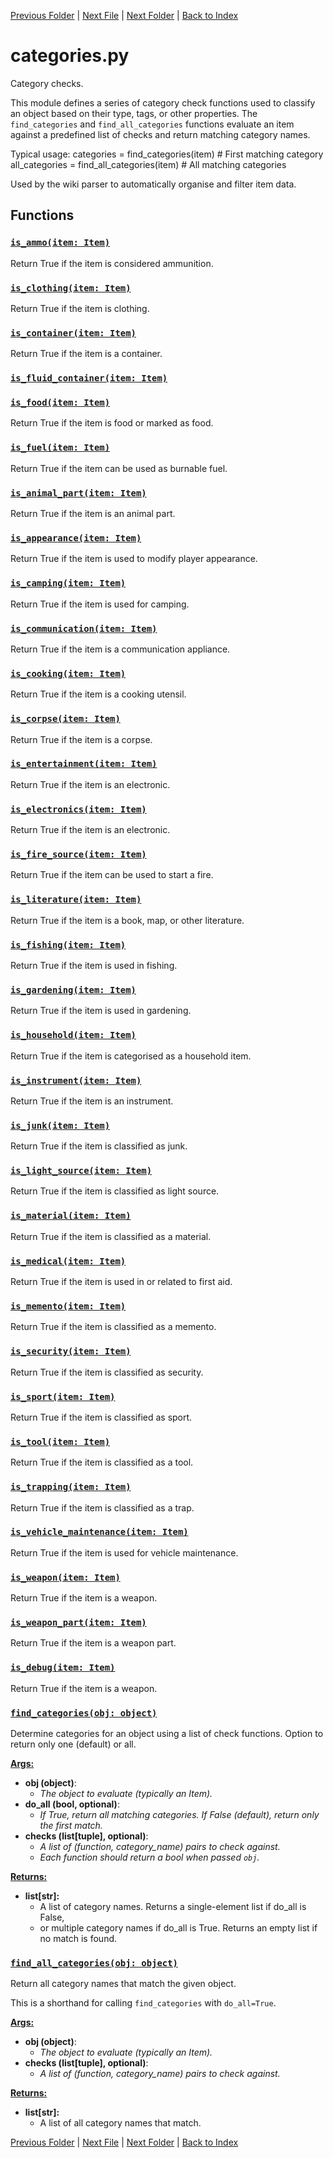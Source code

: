 [Previous Folder](../tools/update_icons.md) | [Next File](color.md) | [Next Folder](../vehicles/vehicle_article.md) | [Back to Index](../../index.md)

# categories.py

Category checks.

This module defines a series of category check functions used to classify an object based on their type,
tags, or other properties. The `find_categories` and `find_all_categories` functions evaluate an item against
a predefined list of checks and return matching category names.

Typical usage:
    categories = find_categories(item)              # First matching category
    all_categories = find_all_categories(item)      # All matching categories

Used by the wiki parser to automatically organise and filter item data.

## Functions

### [`is_ammo(item: Item)`](https://github.com/Vaileasys/pz-wiki_parser/blob/main/scripts/utils/categories.py#L16)

Return True if the item is considered ammunition.

### [`is_clothing(item: Item)`](https://github.com/Vaileasys/pz-wiki_parser/blob/main/scripts/utils/categories.py#L21)

Return True if the item is clothing.

### [`is_container(item: Item)`](https://github.com/Vaileasys/pz-wiki_parser/blob/main/scripts/utils/categories.py#L26)

Return True if the item is a container.

### [`is_fluid_container(item: Item)`](https://github.com/Vaileasys/pz-wiki_parser/blob/main/scripts/utils/categories.py#L30)
### [`is_food(item: Item)`](https://github.com/Vaileasys/pz-wiki_parser/blob/main/scripts/utils/categories.py#L33)

Return True if the item is food or marked as food.

### [`is_fuel(item: Item)`](https://github.com/Vaileasys/pz-wiki_parser/blob/main/scripts/utils/categories.py#L38)

Return True if the item can be used as burnable fuel.

### [`is_animal_part(item: Item)`](https://github.com/Vaileasys/pz-wiki_parser/blob/main/scripts/utils/categories.py#L42)

Return True if the item is an animal part.

### [`is_appearance(item: Item)`](https://github.com/Vaileasys/pz-wiki_parser/blob/main/scripts/utils/categories.py#L46)

Return True if the item is used to modify player appearance.

### [`is_camping(item: Item)`](https://github.com/Vaileasys/pz-wiki_parser/blob/main/scripts/utils/categories.py#L53)

Return True if the item is used for camping.

### [`is_communication(item: Item)`](https://github.com/Vaileasys/pz-wiki_parser/blob/main/scripts/utils/categories.py#L57)

Return True if the item is a communication appliance.

### [`is_cooking(item: Item)`](https://github.com/Vaileasys/pz-wiki_parser/blob/main/scripts/utils/categories.py#L61)

Return True if the item is a cooking utensil.

### [`is_corpse(item: Item)`](https://github.com/Vaileasys/pz-wiki_parser/blob/main/scripts/utils/categories.py#L65)

Return True if the item is a corpse.

### [`is_entertainment(item: Item)`](https://github.com/Vaileasys/pz-wiki_parser/blob/main/scripts/utils/categories.py#L69)

Return True if the item is an electronic.

### [`is_electronics(item: Item)`](https://github.com/Vaileasys/pz-wiki_parser/blob/main/scripts/utils/categories.py#L75)

Return True if the item is an electronic.

### [`is_fire_source(item: Item)`](https://github.com/Vaileasys/pz-wiki_parser/blob/main/scripts/utils/categories.py#L80)

Return True if the item can be used to start a fire.

### [`is_literature(item: Item)`](https://github.com/Vaileasys/pz-wiki_parser/blob/main/scripts/utils/categories.py#L86)

Return True if the item is a book, map, or other literature.

### [`is_fishing(item: Item)`](https://github.com/Vaileasys/pz-wiki_parser/blob/main/scripts/utils/categories.py#L91)

Return True if the item is used in fishing.

### [`is_gardening(item: Item)`](https://github.com/Vaileasys/pz-wiki_parser/blob/main/scripts/utils/categories.py#L97)

Return True if the item is used in gardening.

### [`is_household(item: Item)`](https://github.com/Vaileasys/pz-wiki_parser/blob/main/scripts/utils/categories.py#L103)

Return True if the item is categorised as a household item.

### [`is_instrument(item: Item)`](https://github.com/Vaileasys/pz-wiki_parser/blob/main/scripts/utils/categories.py#L108)

Return True if the item is an instrument.

### [`is_junk(item: Item)`](https://github.com/Vaileasys/pz-wiki_parser/blob/main/scripts/utils/categories.py#L113)

Return True if the item is classified as junk.

### [`is_light_source(item: Item)`](https://github.com/Vaileasys/pz-wiki_parser/blob/main/scripts/utils/categories.py#L118)

Return True if the item is classified as light source.

### [`is_material(item: Item)`](https://github.com/Vaileasys/pz-wiki_parser/blob/main/scripts/utils/categories.py#L124)

Return True if the item is classified as a material.

### [`is_medical(item: Item)`](https://github.com/Vaileasys/pz-wiki_parser/blob/main/scripts/utils/categories.py#L130)

Return True if the item is used in or related to first aid.

### [`is_memento(item: Item)`](https://github.com/Vaileasys/pz-wiki_parser/blob/main/scripts/utils/categories.py#L136)

Return True if the item is classified as a memento.

### [`is_security(item: Item)`](https://github.com/Vaileasys/pz-wiki_parser/blob/main/scripts/utils/categories.py#L142)

Return True if the item is classified as security.

### [`is_sport(item: Item)`](https://github.com/Vaileasys/pz-wiki_parser/blob/main/scripts/utils/categories.py#L146)

Return True if the item is classified as sport.

### [`is_tool(item: Item)`](https://github.com/Vaileasys/pz-wiki_parser/blob/main/scripts/utils/categories.py#L150)

Return True if the item is classified as a tool.

### [`is_trapping(item: Item)`](https://github.com/Vaileasys/pz-wiki_parser/blob/main/scripts/utils/categories.py#L168)

Return True if the item is classified as a trap.

### [`is_vehicle_maintenance(item: Item)`](https://github.com/Vaileasys/pz-wiki_parser/blob/main/scripts/utils/categories.py#L172)

Return True if the item is used for vehicle maintenance.

### [`is_weapon(item: Item)`](https://github.com/Vaileasys/pz-wiki_parser/blob/main/scripts/utils/categories.py#L176)

Return True if the item is a weapon.

### [`is_weapon_part(item: Item)`](https://github.com/Vaileasys/pz-wiki_parser/blob/main/scripts/utils/categories.py#L180)

Return True if the item is a weapon part.

### [`is_debug(item: Item)`](https://github.com/Vaileasys/pz-wiki_parser/blob/main/scripts/utils/categories.py#L184)

Return True if the item is a weapon.

### [`find_categories(obj: object)`](https://github.com/Vaileasys/pz-wiki_parser/blob/main/scripts/utils/categories.py#L228)

Determine categories for an object using a list of check functions. Option to return only one (default) or all.


<ins>**Args:**</ins>
  - **obj (object)**:
      - _The object to evaluate (typically an Item)._
  - **do_all (bool, optional)**:
      - _If True, return all matching categories. If False (default), return only the first match._
  - **checks (list[tuple], optional)**:
      - _A list of (function, category_name) pairs to check against._
      - _Each function should return a bool when passed `obj`._

<ins>**Returns:**</ins>
  - **list[str]:**
      - A list of category names. Returns a single-element list if do_all is False,
      - or multiple category names if do_all is True. Returns an empty list if no match is found.

### [`find_all_categories(obj: object)`](https://github.com/Vaileasys/pz-wiki_parser/blob/main/scripts/utils/categories.py#L250)

Return all category names that match the given object.

This is a shorthand for calling `find_categories` with `do_all=True`.

<ins>**Args:**</ins>
  - **obj (object)**:
      - _The object to evaluate (typically an Item)._
  - **checks (list[tuple], optional)**:
      - _A list of (function, category_name) pairs to check against._

<ins>**Returns:**</ins>
  - **list[str]:**
      - A list of all category names that match.



[Previous Folder](../tools/update_icons.md) | [Next File](color.md) | [Next Folder](../vehicles/vehicle_article.md) | [Back to Index](../../index.md)
